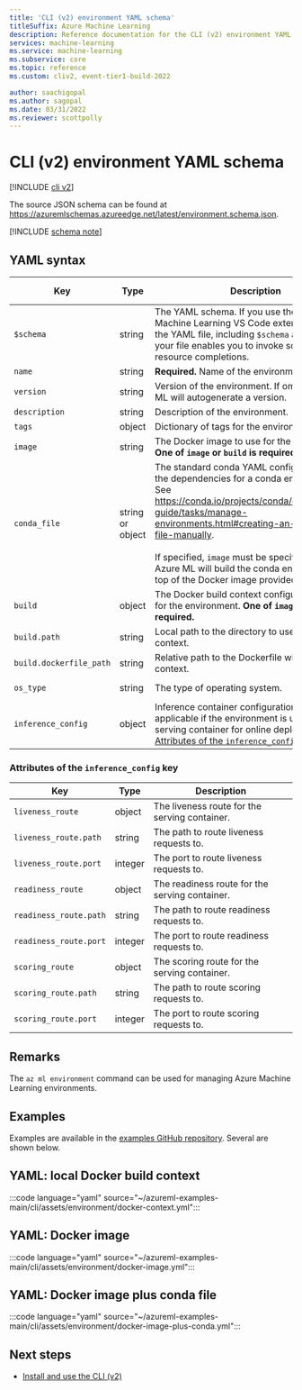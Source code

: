 ```yaml
---
title: 'CLI (v2) environment YAML schema'
titleSuffix: Azure Machine Learning
description: Reference documentation for the CLI (v2) environment YAML schema.
services: machine-learning
ms.service: machine-learning
ms.subservice: core
ms.topic: reference
ms.custom: cliv2, event-tier1-build-2022

author: saachigopal
ms.author: sagopal
ms.date: 03/31/2022
ms.reviewer: scottpolly
---
```


# CLI (v2) environment YAML schema

[!INCLUDE [cli v2](../../includes/machine-learning-cli-v2.md)]

The source JSON schema can be found at https://azuremlschemas.azureedge.net/latest/environment.schema.json.



[!INCLUDE [schema note](../../includes/machine-learning-preview-old-json-schema-note.md)]

## YAML syntax

| Key | Type | Description | Allowed values | Default value |
| --- | ---- | ----------- | -------------- | ------- |
| `$schema` | string | The YAML schema. If you use the Azure Machine Learning VS Code extension to author the YAML file, including `$schema` at the top of your file enables you to invoke schema and resource completions. | | |
| `name` | string | **Required.** Name of the environment. | | |
| `version` | string | Version of the environment. If omitted, Azure ML will autogenerate a version. | | |
| `description` | string | Description of the environment. | | |
| `tags` | object | Dictionary of tags for the environment. | | |
| `image` | string | The Docker image to use for the environment. **One of `image` or `build` is required.** | | |
| `conda_file` | string or object | The standard conda YAML configuration file of the dependencies for a conda environment. See https://conda.io/projects/conda/en/latest/user-guide/tasks/manage-environments.html#creating-an-environment-file-manually. <br> <br> If specified, `image` must be specified as well. Azure ML will build the conda environment on top of the Docker image provided. | | |
| `build` | object | The Docker build context configuration to use for the environment. **One of `image` or `build` is required.** | | |
| `build.path` | string | Local path to the directory to use as the build context. | | |
| `build.dockerfile_path` | string | Relative path to the Dockerfile within the build context. | | `Dockerfile` |
| `os_type` | string | The type of operating system. | `linux`, `windows` | `linux` |  
| `inference_config` | object | Inference container configurations. Only applicable if the environment is used to build a serving container for online deployments. See [Attributes of the `inference_config` key](#attributes-of-the-inference_config-key). | | |

### Attributes of the `inference_config` key

| Key | Type | Description |
| --- | ---- | ----------- |
| `liveness_route` | object | The liveness route for the serving container. |
| `liveness_route.path` | string | The path to route liveness requests to. |
| `liveness_route.port` | integer | The port to route liveness requests to. |
| `readiness_route` | object | The readiness route for the serving container. |
| `readiness_route.path` | string | The path to route readiness requests to. |
| `readiness_route.port` | integer | The port to route readiness requests to. |
| `scoring_route` | object | The scoring route for the serving container. |
| `scoring_route.path` | string | The path to route scoring requests to. |
| `scoring_route.port` | integer | The port to route scoring requests to. |

## Remarks

The `az ml environment` command can be used for managing Azure Machine Learning environments.

## Examples

Examples are available in the [examples GitHub repository](https://github.com/Azure/azureml-examples/tree/main/cli/assets/environment). Several are shown below.

## YAML: local Docker build context

:::code language="yaml" source="~/azureml-examples-main/cli/assets/environment/docker-context.yml":::

## YAML: Docker image

:::code language="yaml" source="~/azureml-examples-main/cli/assets/environment/docker-image.yml":::

## YAML: Docker image plus conda file

:::code language="yaml" source="~/azureml-examples-main/cli/assets/environment/docker-image-plus-conda.yml":::

## Next steps

- [Install and use the CLI (v2)](how-to-configure-cli.md)
